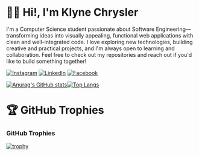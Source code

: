 
<h1>👋🏻 Hi!, I'm Klyne Chrysler</h1>

I'm a Computer Science student passionate about Software Engineering—transforming ideas into visually appealing, functional web applications with clean and well-integrated code. I love exploring new technologies, building creative and practical projects, and I'm always open to learning and collaboration. Feel free to check out my repositories and reach out if you'd like to build something together!

[![Instagram](https://img.shields.io/badge/Instagram-E4405F?style=flat&logo=instagram&logoColor=white)](https://www.instagram.com/klyne.chrysler)
[![LinkedIn](https://img.shields.io/badge/LinkedIn-0077B5?style=flat&logo=linkedin&logoColor=white)](https://www.linkedin.com/in/klyne-chrysler-b60875287)
[![Facebook](https://img.shields.io/badge/Facebook-1877F2?style=flat&logo=facebook&logoColor=white)](https://www.facebook.com/kccd11)

[![Anurag's GitHub stats](https://github-readme-stats.vercel.app/api?username=KlyneChrysler&show_icons=true&include_all_commits=true&count_private=true&bg_color=1A1B27&text_color=C0CAF5&icon_color=7AA2F7&title_color=BB9AF7&border_color=414868)](https://github.com/anuraghazra/github-readme-stats)[![Top Langs](https://github-readme-stats.vercel.app/api/top-langs/?username=KlyneChrysler&layout=compact&theme=dark&hide=css)](https://github.com/anuraghazra/github-readme-stats)

<h1>🏆 GitHub Trophies</h1>

### GitHub Trophies
[![trophy](https://github-profile-trophy.vercel.app/?username=KlyneChrysler&theme=tokyonight)](https://github.com/ryo-ma/github-profile-trophy)
